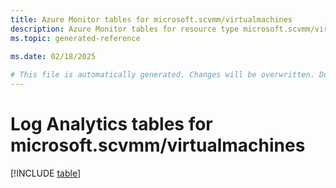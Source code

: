 ```yaml
---
title: Azure Monitor tables for microsoft.scvmm/virtualmachines
description: Azure Monitor tables for resource type microsoft.scvmm/virtualmachines
ms.topic: generated-reference
   
ms.date: 02/18/2025

# This file is automatically generated. Changes will be overwritten. Do not change this file directly.
---
```


# Log Analytics tables for microsoft.scvmm/virtualmachines  

[!INCLUDE [table](~/reusable-content/ce-skilling/azure/includes/azure-monitor/reference/tables/microsoft-scvmm_virtualmachines-include.md)]

